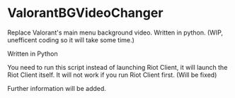 # ValorantBGVideoChanger
Replace Valorant's main menu background video. Written in python. (WIP, unefficent coding so it will take some time.)

Written in Python

You need to run this script instead of launching Riot Client, it will launch the Riot Client itself. It will not work if you run Riot Client first. (Will be fixed)

Further information will be added.
